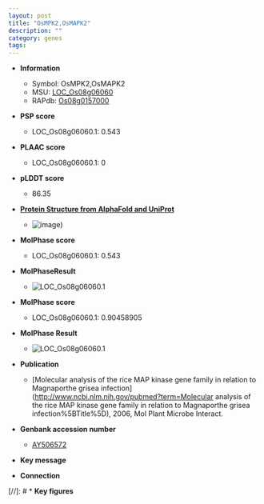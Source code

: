 ```yaml
---
layout: post
title: "OsMPK2,OsMAPK2"
description: ""
category: genes
tags: 
---
```


* **Information**  
    + Symbol: OsMPK2,OsMAPK2  
    + MSU: [LOC_Os08g06060](http://rice.plantbiology.msu.edu/cgi-bin/ORF_infopage.cgi?orf=LOC_Os08g06060)  
    + RAPdb: [Os08g0157000](http://rapdb.dna.affrc.go.jp/viewer/gbrowse_details/irgsp1?name=Os08g0157000)  

* **PSP score**  
    + LOC_Os08g06060.1: 0.543 

* **PLAAC score**  
    + LOC_Os08g06060.1: 0 

* **pLDDT score**
    + 86.35

* **[Protein Structure from AlphaFold and UniProt](https://www.uniprot.org/uniprotkb/Q5J4W4/entry#structure)**
    + ![image](https://ricepsp.github.io/images/Q5/AF-Q5J4W4-F1.png))

* **MolPhase score**
    + LOC_Os08g06060.1: 0.543

* **MolPhaseResult**
    + ![LOC_Os08g06060.1](https://ricepsp.github.io/pictures/LOC_Os08g/LOC_Os08g06060.1.png)

* **MolPhase score**
    + LOC_Os08g06060.1: 0.90458905

* **MolPhase Result**
    + ![LOC_Os08g06060.1](https://304243504.github.io/Pictures/LOC_Os08g/LOC_Os08g06060.1.png)

* **Publication**  
    + [Molecular analysis of the rice MAP kinase gene family in relation to Magnaporthe grisea infection](http://www.ncbi.nlm.nih.gov/pubmed?term=Molecular analysis of the rice MAP kinase gene family in relation to Magnaporthe grisea infection%5BTitle%5D), 2006, Mol Plant Microbe Interact.

* **Genbank accession number**  
    + [AY506572](http://www.ncbi.nlm.nih.gov/nuccore/AY506572)

* **Key message**  

* **Connection**  

[//]: # * **Key figures**  


